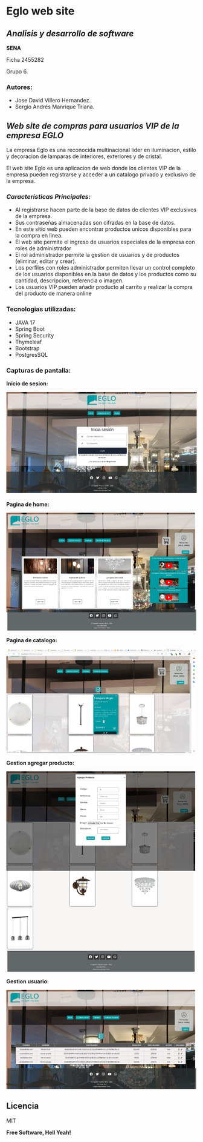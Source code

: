 # Eglo web site
## _Analisis y desarrollo de software_
**SENA**

Ficha 2455282 

Grupo 6.


### Autores: 
- Jose David Villero Hernandez.
- Sergio Andrés Manrique Triana.
      
## _Web site de compras para usuarios VIP de la empresa EGLO_

La empresa Eglo es una reconocida multinacional lider en iluminacion, estilo y decoracion de lamparas de interiores, exteriores y de cristal. 

El web site Eglo es una aplicacion de web donde los clientes VIP de la empresa pueden registrarse y acceder a un catalogo privado y exclusivo de la empresa.

### _Caracteristicas Principales:_

- Al registrarse hacen parte de la base de datos de clientes VIP exclusivos de la empresa. 
- Sus contraseñas almacenadas son cifradas en la base de datos.
- En este sitio web pueden encontrar productos unicos disponibles para la compra en linea. 
- El web site permite el ingreso de usuarios especiales de la empresa con roles de administrador
- El rol administrador permite la gestion de usuarios y de productos (eliminar, editar y crear).
- Los perfiles con roles administrador permiten llevar un control completo de los usuarios disponibles en la base de datos y los productos como su cantidad, descripcion, referencia o imagen.
- Los usuarios VIP pueden añadir producto al carrito y realizar la compra del producto de manera online

### Tecnologias utilizadas:

- JAVA 17
- Spring Boot
- Spring Security
- Thymeleaf
- Bootstrap
- PostgresSQL

### Capturas de pantalla: 

**Inicio de sesion:**

![Inicio de sesion](https://github.com/JoseVillero/EgloApps/blob/dev/screenShot/Web%20capture_6-7-2023_21848_localhost.jpeg)

**Pagina de home:**

![Pagina de home](https://github.com/JoseVillero/EgloApps/blob/dev/screenShot/Web%20capture_6-7-2023_21957_localhost.jpeg)

**Pagina de catalogo:**

![Pagina de catalogo](https://github.com/JoseVillero/EgloApps/blob/dev/screenShot/Screenshot%20from%202023-07-06%2002-22-08.png)

**Gestion agregar producto:**

![Gestion agregar producto](https://github.com/JoseVillero/EgloApps/blob/dev/screenShot/Web%20capture_6-7-2023_22242_localhost.jpeg)

**Gestion usuario:**

![Gestion usuario](https://github.com/JoseVillero/EgloApps/blob/dev/screenShot/Web%20capture_6-7-2023_22314_localhost.jpeg)



## Licencia

MIT

**Free Software, Hell Yeah!**

